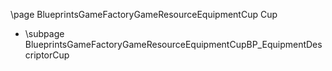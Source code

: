 \page BlueprintsGameFactoryGameResourceEquipmentCup Cup
- \subpage BlueprintsGameFactoryGameResourceEquipmentCupBP_EquipmentDescriptorCup
